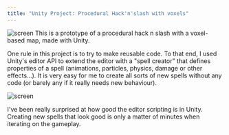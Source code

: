 ```yaml
---
title: "Unity Project: Procedural Hack'n'slash with voxels"
---
```


![screen]({{site.url}}{{site.baseurl}}/assets/img/2014/May/crawler-1-med.jpg)
This is a prototype of a procedural hack n slash with a voxel-based map, made with Unity.

One rule in this project is to try to make reusable code. To that end, I used Unity's editor API to extend the editor with a "spell creator" that defines properties of a spell (animations, particles, physics, damage or other effects...). It is very easy for me to create all sorts of new spells without any code (or barely any if it really needs new behaviour).

![screen]({{site.url}}{{site.baseurl}}/assets/img/2014/May/crawler-2-med.jpg)

I've been really surprised at how good the editor scripting is in Unity. Creating new spells that look good is only a matter of minutes when iterating on the gameplay.